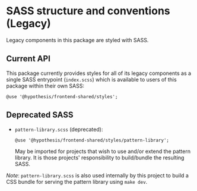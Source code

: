 # SASS structure and conventions (Legacy)

Legacy components in this package are styled with SASS.

## Current API

This package currently provides styles for all of its legacy components as a single SASS entrypoint (`index.scss`) which is available to users of this package within their own SASS:

`@use '@hypothesis/frontend-shared/styles';`

## Deprecated SASS

- `pattern-library.scss` (deprecated):

  `@use '@hypothesis/frontend-shared/styles/pattern-library';`

  May be imported for projects that wish to use and/or extend the pattern library. It is those projects' responsibility to build/bundle the resulting SASS.

_Note_: `pattern-library.scss` is also used internally by this project to build a CSS bundle for serving the pattern library using `make dev`.

